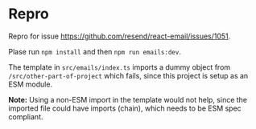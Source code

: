 # Repro

Repro for issue https://github.com/resend/react-email/issues/1051.

Plase run `npm install` and then `npm run emails:dev`.

The template in `src/emails/index.ts` imports a dummy object from `/src/other-part-of-project` which fails, since this project is setup as an ESM module.

**Note:** Using a non-ESM import in the template would not help, since the imported file could have imports (chain), which needs to be ESM spec compliant.

